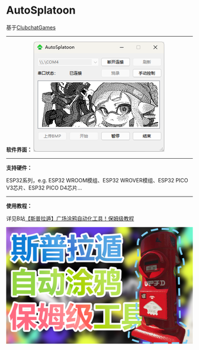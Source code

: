 # AutoSplatoon

基于[ClubchatGames](https://github.com/nullstalgia/ClubchatGames)

---
**软件界面：**
![UI](image/AutoSplatoon_User_Interface.png)

---
**支持硬件：**

ESP32系列，e.g. ESP32 WROOM模组、ESP32 WROVER模组、ESP32 PICO V3芯片、ESP32 PICO D4芯片...

---
**使用教程：**

详见B站[【斯普拉遁】广场涂鸦自动化工具！保姆级教程](https://www.bilibili.com/video/BV1va411R7TJ?vd_source=08b359f4e68b47a7ff089bcfa5caa191)

![视频封面](image/Video_Cover.png)
